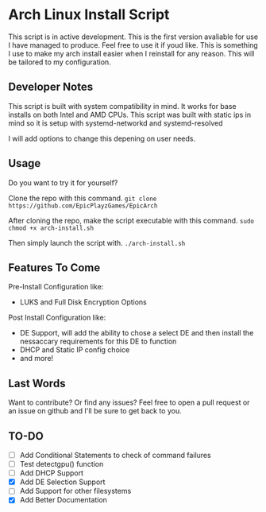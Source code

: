 # Arch Linux Install Script
This script is in active development. This is the first version avaliable for use I have managed to produce. Feel free to use it if youd like.
This is something I use to make my arch install easier when I reinstall for any reason. This will be tailored to my configuration.

## Developer Notes
This script is built with system compatibility in mind. It works for base installs on both Intel and AMD CPUs.
This script was built with static ips in mind so it is setup with systemd-networkd and systemd-resolved

I will add options to change this depening on user needs.

## Usage
Do you want to try it for yourself? 

Clone the repo with this command.
`git clone https://github.com/EpicPlayzGames/EpicArch`

After cloning the repo, make the script executable with this command.
`sudo chmod +x arch-install.sh`

Then simply launch the script with.
`./arch-install.sh`

## Features To Come
Pre-Install Configuration like:
- LUKS and Full Disk Encryption Options

Post Install Configuration like:

- DE Support, will add the ability to chose a select DE and then install the nessaccary requirements for this DE to function
- DHCP and Static IP config choice
- and more!

## Last Words
Want to contribute? Or find any issues? Feel free to open a pull request or an issue on github and I'll be sure to get back to you.

## TO-DO
- [ ] Add Conditional Statements to check of command failures
- [ ] Test detectgpu() function
- [ ] Add DHCP Support
- [X] Add DE Selection Support
- [ ] Add Support for other filesystems
- [X] Add Better Documentation
